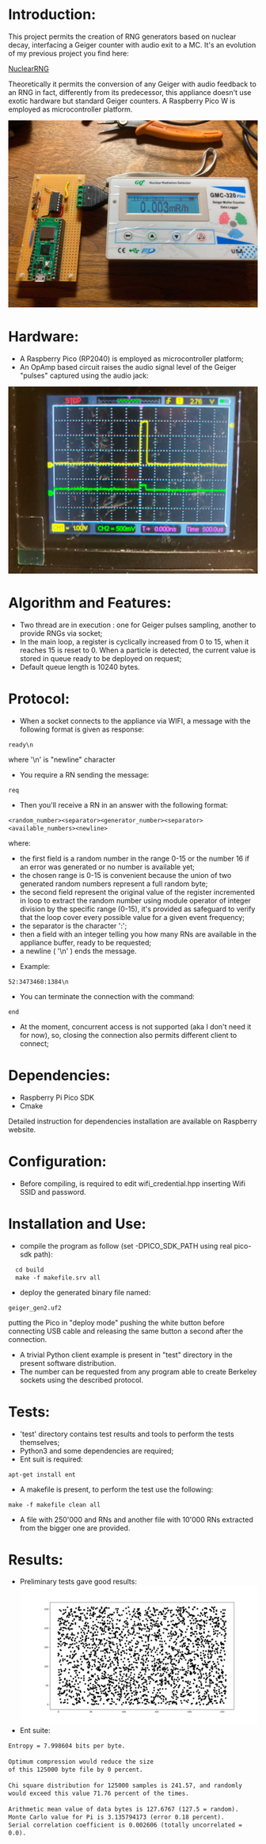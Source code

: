 Introduction:
=============

This project permits the creation of RNG generators based on nuclear decay,  interfacing  a Geiger counter with audio exit to a MC. It's an evolution of my previous project you find here:

[NuclearRNG](https://github.com/gbonacini/nuclear_random_number_generator)

Theoretically it permits the conversion of any Geiger with audio feedback to an RNG in fact, differently from its predecessor, this appliance doesn't use exotic hardware but standard Geiger counters. A Raspberry Pico W is employed as microcontroller platform.

![alt text](./screenshots/appliance.jpg "Appliance")

Hardware:
=========

* A Raspberry Pico (RP2040) is employed as microcontroller platform;
* An OpAmp based circuit raises the audio signal level of the Geiger "pulses" captured using the audio jack:

![alt text](./screenshots/ampl.jpg "Amplifier")

Algorithm and Features:
=======================

* Two thread are in execution : one for Geiger pulses sampling, another to provide RNGs via socket;
* In the main loop, a register is cyclically increased from 0 to 15, when it reaches 15 is reset to 0. When a particle is detected, the current value is stored in queue ready to be deployed on request;
* Default queue length is 10240 bytes.

Protocol:
=========

* When a socket connects to the appliance via WIFI, a message with the following format is given as response:
```shell
ready\n
```
<sp><sp><sp>where '\n' is "newline" character
* You require a RN sending the message:
```shell
req
```
* Then you'll receive a RN in an answer with the following format:
```shell
<random_number><separator><generator_number><separator><available_numbers><newline>
```
<sp><sp><sp>where:
  - the first field is a random number in the range 0-15 or the number 16 if an error was generated or no number is available yet;
  - the chosen range is 0-15 is convenient because the union of two generated random numbers represent a full random byte;
  - the second field represent the original value of the register incremented in loop to extract the random number using module operator of integer division by the specific range (0-15), it's provided as safeguard to verify that the loop cover every possible value for a given event frequency;
  - the separator is the character ':';
  - then a field with an integer telling you how many RNs are available in the appliance buffer, ready to be requested;
  - a newline ( '\n' ) ends the message.
* Example:
```shell
52:3473460:1384\n
```

* You can terminate the connection with the command:
```shell
end
```
* At the moment, concurrent access is not supported (aka I don't need it for now), so, closing the connection also permits different client to connect;

Dependencies:
=============

* Raspberry Pi Pico SDK
* Cmake

Detailed instruction for dependencies installation are available on Raspberry website.

Configuration:
==============

* Before compiling, is required to edit wifi_credential.hpp inserting Wifi SSID and password.

Installation and Use:
=====================

- compile the program as follow (set -DPICO_SDK_PATH using real pico-sdk path):
```shell
  cd build
  make -f makefile.srv all
```
- deploy the generated binary file named:
```shell
geiger_gen2.uf2 
```
  putting the Pico in "deploy mode" pushing the white button before connecting USB cable and releasing the same button a second after the connection.
- A trivial Python client example is present in "test" directory in the present software distribution.
- The number can be requested from any program able to create Berkeley sockets using the described protocol.

Tests:
======

- 'test' directory contains test results and tools to perform the  tests themselves;
- Python3 and some dependencies are required;
- Ent suit is required:
```shell
apt-get install ent
```
- A makefile is present, to perform the test use the following:
```shell
make -f makefile clean all
```
- A file with 250'000 and RNs and another file with 10'000 RNs extracted from the bigger one are provided.

Results:
========

- Preliminary tests gave good results:
![alt text](./test/dispersion1.png "Dispersion")
- Ent suite:
```shell
Entropy = 7.998604 bits per byte.

Optimum compression would reduce the size
of this 125000 byte file by 0 percent.

Chi square distribution for 125000 samples is 241.57, and randomly
would exceed this value 71.76 percent of the times.

Arithmetic mean value of data bytes is 127.6767 (127.5 = random).
Monte Carlo value for Pi is 3.135794173 (error 0.18 percent).
Serial correlation coefficient is 0.002606 (totally uncorrelated = 0.0).
```
